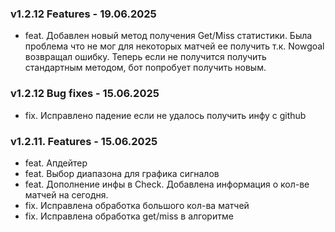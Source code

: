 ### v1.2.12 Features - 19.06.2025
- feat. Добавлен новый метод получения Get/Miss статистики. Была проблема что не мог для некоторых матчей ее получить т.к. Nowgoal возвращал ошибку. Теперь если не получится получить стандартным методом, бот попробует получить новым.

### v1.2.12 Bug fixes - 15.06.2025
- fix. Исправлено падение если не удалось получить инфу с github

### v1.2.11. Features - 15.06.2025
- feat. Апдейтер
- feat. Выбор диапазона для графика сигналов
- feat. Дополнение инфы в Check. Добавлена информация о кол-ве матчей на сегодня.
- fix. Исправлена обработка большого кол-ва матчей
- fix. Исправлена обработка get/miss в алгоритме
